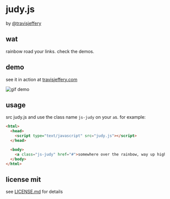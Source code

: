 # judy.js 

by [@travisjeffery](http://twitter.com/travisjeffery)

## wat

rainbow road your links. check the demos.

## demo

see it in action at [travisjeffery.com](http://travisjeffery.com)

![gif demo](https://raw.github.com/travisjeffery/judy.js/master/judy.gif)

## usage

src judy.js and use the class name `js-judy` on your `a`s. for example:

``` html
<html>
  <head>
    <script type="text/javascript" src="judy.js"></script>
  </head>

  <body>
    <a class="js-judy" href="#">somewhere over the rainbow, way up high</a>
  </body>
</html>
```

## license mit

see [LICENSE.md](https://github.com/travisjeffery/judy.js/blob/master/LICENSE.md) for details
